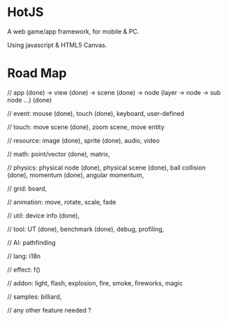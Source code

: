 
HotJS
=======

A web game/app framework, for mobile & PC.

Using javascript & HTML5 Canvas.

Road Map
========

// app (done) -> view (done) -> scene (done) -> node (layer -> node -> sub node ...) (done)

// event: mouse (done), touch (done), keyboard, user-defined

// touch: move scene (done), zoom scene, move entity  

// resource: image (done), sprite (done), audio, video

// math: point/vector (done), matrix,

// physics: physical node (done), physical scene (done), ball collision (done), momentum (done), angular momentum, 

// grid: board, 

// animation: move, rotate, scale, fade

// util: device info (done), 

// tool: UT (done), benchmark (done), debug, profiling,

// AI: pathfinding

// lang: i18n

// effect: f()

// addon: light, flash, explosion, fire, smoke, fireworks, magic

// samples: billiard, 

// any other feature needed ?
